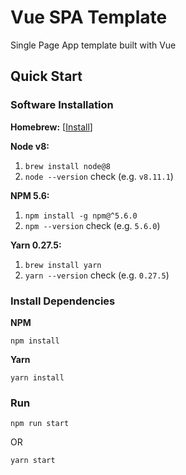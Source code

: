 # Vue SPA Template
Single Page App template built with Vue

## Quick Start

### Software Installation

**Homebrew:** [[Install](https://docs.brew.sh/Installation.html)]

**Node v8:**

1. `brew install node@8`
1. `node --version` check (e.g. `v8.11.1`)

**NPM 5.6:**

1. `npm install -g npm@^5.6.0`
1. `npm --version` check (e.g. `5.6.0`)

**Yarn 0.27.5:**

1. `brew install yarn`
1. `yarn --version` check (e.g. `0.27.5`)

### Install Dependencies

**NPM**
```
npm install
```

**Yarn**
```
yarn install
```

### Run
```
npm run start
```
OR
```
yarn start
```
